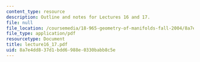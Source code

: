 ```yaml
---
content_type: resource
description: Outline and notes for Lectures 16 and 17.
file: null
file_location: /coursemedia/18-965-geometry-of-manifolds-fall-2004/8a7e4dd837d1bdd6988e0330babb8c5e_lecture16_17.pdf
file_type: application/pdf
resourcetype: Document
title: lecture16_17.pdf
uid: 8a7e4dd8-37d1-bdd6-988e-0330babb8c5e
---
```


